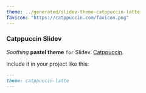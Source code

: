 ```yaml
---
theme: ../generated/slidev-theme-catppuccin-latte
favicon: "https://catppuccin.com/favicon.png"
---
```


### Catppuccin Slidev

_Soothing_ **pastel theme** `for` Slidev. [Catppuccin](https://catppuccin.com/).

Include it in your project like this:

```md
---
theme: catppuccin-latte
---
```
